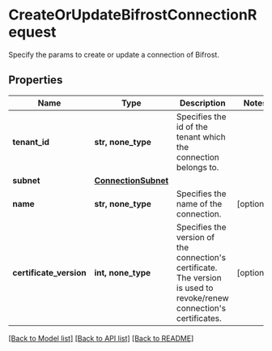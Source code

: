 # CreateOrUpdateBifrostConnectionRequest

Specify the params to create or update a connection of Bifrost.

## Properties
Name | Type | Description | Notes
------------ | ------------- | ------------- | -------------
**tenant_id** | **str, none_type** | Specifies the id of the tenant which the connection belongs to. | 
**subnet** | [**ConnectionSubnet**](ConnectionSubnet.md) |  | 
**name** | **str, none_type** | Specifies the name of the connection. | [optional] 
**certificate_version** | **int, none_type** | Specifies the version of the connection&#39;s certificate. The version is used to revoke/renew connection&#39;s certificates. | [optional] 

[[Back to Model list]](../README.md#documentation-for-models) [[Back to API list]](../README.md#documentation-for-api-endpoints) [[Back to README]](../README.md)


